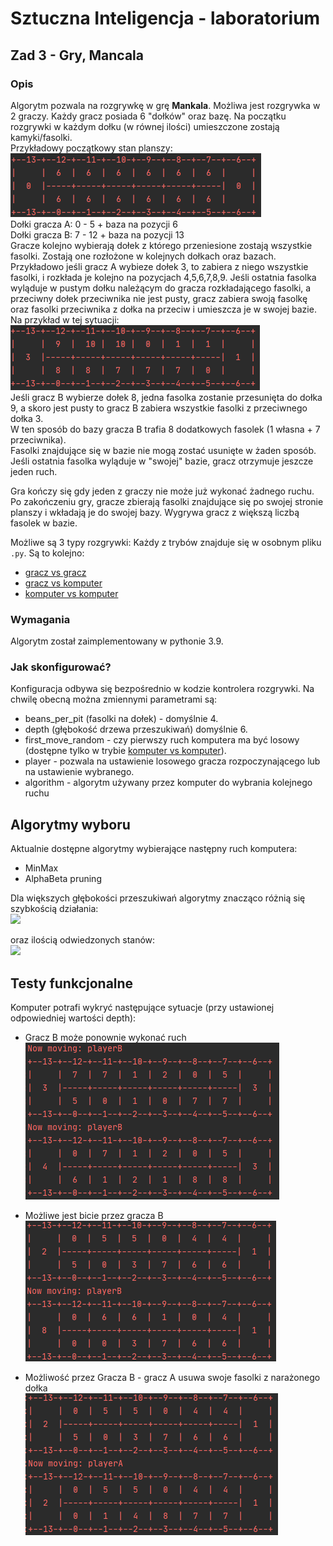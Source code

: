 # Sztuczna Inteligencja - laboratorium

## Zad 3 - Gry, Mancala

### Opis

Algorytm pozwala na rozgrywkę w grę **Mankala**. Możliwa jest rozgrywka w 2 graczy. 
Każdy gracz posiada 6 "dołków" oraz bazę. 
Na początku rozgrywki w każdym dołku (w równej ilości) umieszczone zostają kamyki/fasolki.  
Przykładowy początkowy stan planszy:  
![](screen_shots/start_board.png)  
Dołki gracza A: 0 - 5 + baza na pozycji 6  
Dołki gracza B: 7 - 12 + baza na pozycji 13  
Gracze kolejno wybierają dołek z którego przeniesione zostają wszystkie fasolki.
Zostają one rozłożone w kolejnych dołkach oraz bazach. Przykładowo jeśli gracz A wybieze dołek 3, 
to zabiera z niego wszystkie fasolki, i rozkłada je kolejno na pozycjach 4,5,6,7,8,9.
Jeśli ostatnia fasolka wyląduje w pustym dołku należącym do gracza rozkładającego fasolki, 
a przeciwny dołek przeciwnika nie jest pusty, gracz zabiera swoją fasolkę oraz 
fasolki przeciwnika z dołka na przeciw i umieszcza je w swojej bazie.  
Na przykład w tej sytuacji:  
![](screen_shots/mozliwe_bicie.png)  
Jeśli gracz B wybierze dołek 8, jedna fasolka zostanie przesunięta do dołka 9, a skoro jest pusty
to gracz B zabiera wszystkie fasolki z przeciwnego dołka 3.  
W ten sposób do bazy gracza B trafia 8 dodatkowych fasolek (1 własna + 7 przeciwnika).  
Fasolki znajdujące się w bazie nie mogą zostać usunięte w żaden sposób.
Jeśli ostatnia fasolka wyląduje w "swojej" bazie, gracz otrzymuje jeszcze jeden ruch. 

Gra kończy się gdy jeden z graczy nie może już wykonać żadnego ruchu. 
Po zakończeniu gry, gracze zbierają fasolki znajdujące się po swojej stronie planszy
i wkładają je do swojej bazy. Wygrywa gracz z większą liczbą fasolek w bazie.

Możliwe są 3 typy rozgrywki:
Każdy z trybów znajduje się w osobnym pliku `.py`.
Są to kolejno:
- [gracz vs gracz](src/player_vs_player.py)
- [gracz vs komputer](src/player_vs_ai.py)
- [komputer vs komputer](src/ai_vs_ai.py)

### Wymagania
Algorytm został zaimplementowany w pythonie 3.9.

### Jak skonfigurować?

Konfiguracja odbywa się bezpośrednio w kodzie kontrolera rozgrywki.
Na chwilę obecną można zmiennymi parametrami są:
- beans_per_pit (fasolki na dołek) - domyślnie 4.
- depth (głębokość drzewa przeszukiwań) domyślnie 6.
- first_move_random - czy pierwszy ruch komputera ma być losowy (dostępne tylko w trybie [komputer vs komputer](src/ai_vs_ai.py)).
- player - pozwala na ustawienie losowego gracza rozpoczynającego lub na ustawienie wybranego.
- algorithm - algorytm używany przez komputer do wybrania kolejnego ruchu

## Algorytmy wyboru
Aktualnie dostępne algorytmy wybierające następny ruch komputera:
- MinMax
- AlphaBeta pruning

Dla większych głębokości przeszukiwań algorytmy znacząco różnią się szybkością działania:  
![](src/charts/avg_times.png)  

oraz ilością odwiedzonych stanów:  
![](src/charts/visited_states.png)


## Testy funkcjonalne
Komputer potrafi wykryć następujące sytuacje (przy ustawionej odpowiedniej wartości depth):
- Gracz B może ponownie wykonać ruch
  ![](screen_shots/ponowny_ruch.png)

- Możliwe jest bicie przez gracza B  
  ![](screen_shots/zbicie.png)

- Możliwość przez Gracza B - gracz A usuwa swoje fasolki z narażonego dołka  
  ![img.png](screen_shots/ucieczka_od_zbicia.png)
